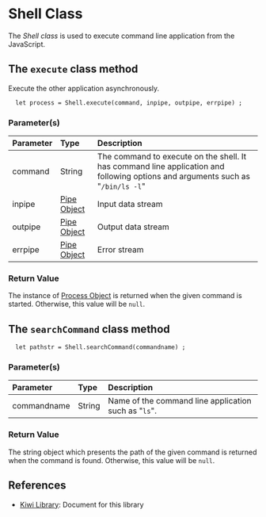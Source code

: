 # Shell Class
The *Shell class* is used to execute command line application from the JavaScript.

## The `execute` class method
Execute the other application asynchronously.
````
  let process = Shell.execute(command, inpipe, outpipe, errpipe) ;
````
### Parameter(s)

|Parameter |Type       |Description       |
|:--       |:---       |:---              |
|command   |String     |The command to execute on the shell. It has command line application and following options and arguments such as "`/bin/ls -l`"|
|inpipe    |[Pipe Object](https://github.com/steelwheels/KiwiScript/blob/master/KiwiLibrary/Document/Class/Pipe.md) | Input data stream |
|outpipe   |[Pipe Object](https://github.com/steelwheels/KiwiScript/blob/master/KiwiLibrary/Document/Class/Pipe.md) |Output data stream|
|errpipe   |[Pipe Object](https://github.com/steelwheels/KiwiScript/blob/master/KiwiLibrary/Document/Class/Pipe.md) |Error stream|

### Return Value
The instance of [Process Object](https://github.com/steelwheels/KiwiScript/blob/master/KiwiLibrary/Document/ProcessClass.md) is returned when the given command is started. Otherwise, this value will be `null`.

## The `searchCommand` class method
````
  let pathstr = Shell.searchCommand(commandname) ;
````

### Parameter(s)

|Parameter   |Type       |Description       |
|:--         |:---       |:---              |
|commandname |String     |Name of the command line application such as "`ls`".|

### Return Value
The string object which presents the path of the given command is returned when the command is found. Otherwise, this value will be `null`.

## References
* [Kiwi Library](https://github.com/steelwheels/KiwiScript/blob/master/KiwiLibrary/Document/Library.md): Document for this library
